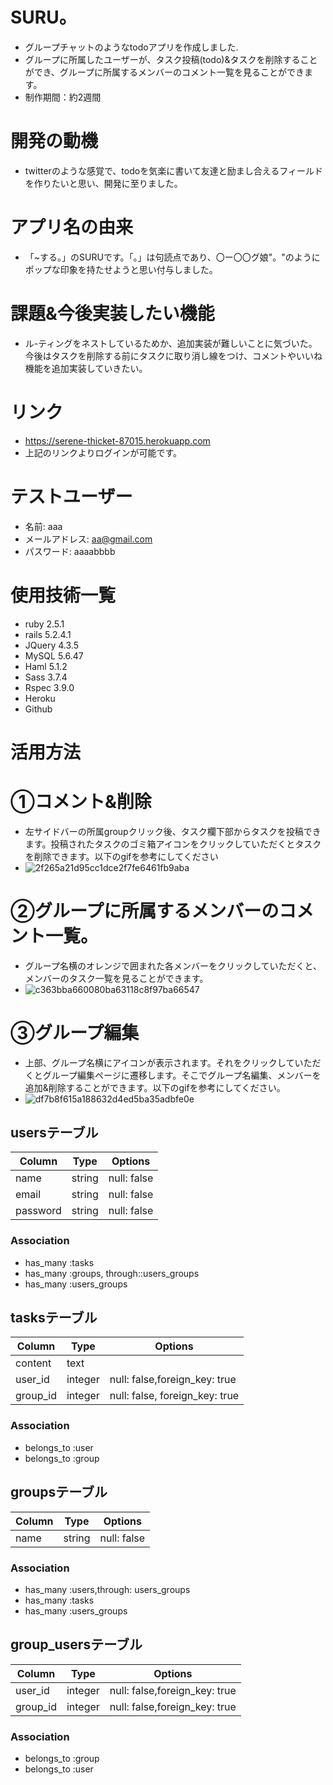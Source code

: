 # SURU。
* グループチャットのようなtodoアプリを作成しました.
* グループに所属したユーザーが、タスク投稿(todo)&タスクを削除することができ、グループに所属するメンバーのコメント一覧を見ることができます。
* 制作期間：約2週間

# 開発の動機
* twitterのような感覚で、todoを気楽に書いて友達と励まし合えるフィールドを作りたいと思い、開発に至りました。

# アプリ名の由来
* 「~する。」のSURUです。「。」は句読点であり、〇ー〇〇グ娘"。"のようにポップな印象を持たせようと思い付与しました。

# 課題&今後実装したい機能
* ル-ティングをネストしているためか、追加実装が難しいことに気づいた。今後はタスクを削除する前にタスクに取り消し線をつけ、コメントやいいね機能を追加実装していきたい。

# リンク
* https://serene-thicket-87015.herokuapp.com
* 上記のリンクよりログインが可能です。

# テストユーザー
* 名前: aaa
* メールアドレス: aa@gmail.com
* パスワード: aaaabbbb

# 使用技術一覧
* ruby 2.5.1
* rails 5.2.4.1
* JQuery 4.3.5
* MySQL 5.6.47
* Haml 5.1.2
* Sass 3.7.4
* Rspec 3.9.0
* Heroku
* Github

# 活用方法
# ①コメント&削除
* 左サイドバーの所属groupクリック後、タスク欄下部からタスクを投稿できます。投稿されたタスクのゴミ箱アイコンをクリックしていただくとタスクを削除できます。以下のgifを参考にしてください
* ![2f265a21d95cc1dce2f7fe6461fb9aba](https://user-images.githubusercontent.com/60636877/77875767-01d5d400-728c-11ea-8d35-36884ace66e1.gif)


# ②グループに所属するメンバーのコメント一覧。
* グループ名横のオレンジで囲まれた各メンバーをクリックしていただくと、メンバーのタスク一覧を見ることができます。
* ![c363bba660080ba63118c8f97ba66547](https://user-images.githubusercontent.com/60636877/77875568-6f353500-728b-11ea-9c0e-091bccd4d435.gif)


# ③グループ編集
* 上部、グループ名横にアイコンが表示されます。それをクリックしていただくとグループ編集ページに遷移します。そこでグループ名編集、メンバーを追加&削除することができます。以下のgifを参考にしてください。
* ![df7b8f615a188632d4ed5ba35adbfe0e](https://user-images.githubusercontent.com/60636877/77875662-b8858480-728b-11ea-89bb-96db3d234a2d.gif)



## usersテーブル
|Column|Type|Options|
|------|----|-------|
|name|string|null: false|
|email|string|null: false|
|password|string|null: false|

### Association
- has_many :tasks
- has_many :groups, through::users_groups
- has_many :users_groups


## tasksテーブル
|Column|Type|Options|
|------|----|-------|
|content|text|
|user_id|integer|null: false,foreign_key: true|
|group_id|integer|null: false, foreign_key: true|

### Association
- belongs_to :user
- belongs_to :group


## groupsテーブル
|Column|Type|Options|
|------|----|-------|
|name|string|null: false|


### Association
- has_many :users,through: users_groups
- has_many :tasks
- has_many :users_groups

## group_usersテーブル
|Column|Type|Options|
|------|----|-------|
|user_id|integer|null: false,foreign_key: true|
|group_id|integer|null: false,foreign_key: true|


### Association
- belongs_to :group
- belongs_to :user